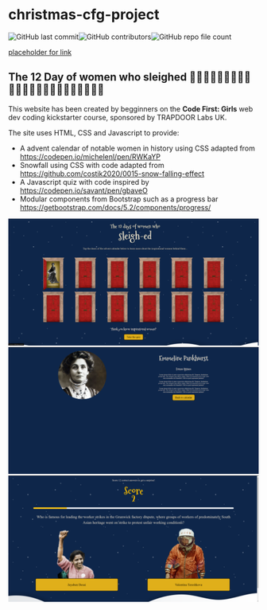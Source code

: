 # christmas-cfg-project
<img alt="GitHub last commit" src="https://img.shields.io/github/last-commit/MollyRushton/christmas-cfg-project"><img alt="GitHub contributors" src="https://img.shields.io/github/contributors/MollyRushton/christmas-cfg-project"><img alt="GitHub repo file count" src="https://img.shields.io/github/directory-file-count/MollyRushton/christmas-cfg-project">


[placeholder for link](https://example.com)


## The 12 Day of women who sleighed 		:woman_technologist::woman_health_worker::woman_student::woman_judge::woman_with_headscarf::woman_cook::woman_factory_worker::woman_office_worker::woman_scientist::woman_singer::woman_artist::woman_astronaut:

This website has been created by begginners on the **Code First: Girls** web dev coding kickstarter course, sponsored by TRAPDOOR Labs UK.



The site uses HTML, CSS and Javascript to provide:
- A advent calendar of notable women in history using CSS adapted from https://codepen.io/michelenl/pen/RWKaYP
- Snowfall using CSS with code adapted from https://github.com/costik2020/0015-snow-falling-effect
- A Javascript quiz with code inspired by https://codepen.io/savant/pen/gbaveO
- Modular components from Bootstrap such as a progress bar https://getbootstrap.com/docs/5.2/components/progress/




![Homepage screenshot](/assets/screenshots/home.png)
![Quiz page screenshot](/assets/screenshots/bio.png)
![Bio page screenshot](/assets/screenshots/quiz.png)
